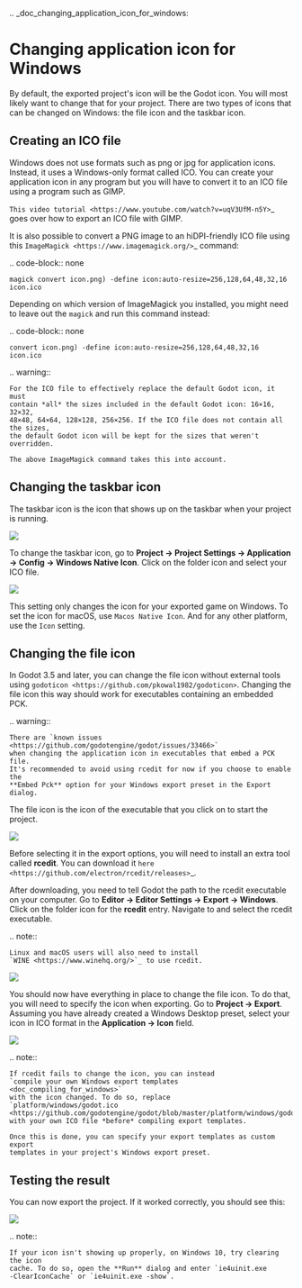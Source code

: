 .. _doc_changing_application_icon_for_windows:

Changing application icon for Windows
=====================================

By default, the exported project's icon will be the Godot icon.
You will most likely want to change that for your project. There are two types
of icons that can be changed on Windows: the file icon and the taskbar icon.

Creating an ICO file
--------------------

Windows does not use formats such as png or jpg for application icons. Instead,
it uses a Windows-only format called ICO. You can create your application icon
in any program but you will have to convert it to an ICO file using a program such
as GIMP.

`This video tutorial <https://www.youtube.com/watch?v=uqV3UfM-n5Y>`_ goes over how to
export an ICO file with GIMP.

It is also possible to convert a PNG image to an hiDPI-friendly ICO file
using this `ImageMagick <https://www.imagemagick.org/>`_ command:

.. code-block:: none

    magick convert icon.png) -define icon:auto-resize=256,128,64,48,32,16 icon.ico

Depending on which version of ImageMagick you installed, you might need to leave out the `magick` and run this command instead:

.. code-block:: none

    convert icon.png) -define icon:auto-resize=256,128,64,48,32,16 icon.ico

.. warning::

    For the ICO file to effectively replace the default Godot icon, it must
    contain *all* the sizes included in the default Godot icon: 16×16, 32×32,
    48×48, 64×64, 128×128, 256×256. If the ICO file does not contain all the sizes,
    the default Godot icon will be kept for the sizes that weren't overridden.

    The above ImageMagick command takes this into account.

Changing the taskbar icon
-------------------------

The taskbar icon is the icon that shows up on the taskbar when your project
is running.

![](img/icon_taskbar_icon.png)

To change the taskbar icon, go to
**Project → Project Settings → Application → Config → Windows Native Icon**.
Click on the folder icon and select your ICO file.

![](img/icon_project_settings.png)

This setting only changes the icon for your exported game on Windows.
To set the icon for macOS, use `Macos Native Icon`. And for any other platform,
use the `Icon` setting.

Changing the file icon
----------------------

In Godot 3.5 and later, you can change the file icon without
external tools using `godoticon <https://github.com/pkowal1982/godoticon>`.
Changing the file icon this way should work for executables containing
an embedded PCK.

.. warning::

    There are `known issues <https://github.com/godotengine/godot/issues/33466>`
    when changing the application icon in executables that embed a PCK file.
    It's recommended to avoid using rcedit for now if you choose to enable the
    **Embed Pck** option for your Windows export preset in the Export dialog.

The file icon is the icon of the executable that you click on to start
the project.

![](img/icon_file_icon.png)

Before selecting it in the export options, you will need to install
an extra tool called **rcedit**.
You can download it `here <https://github.com/electron/rcedit/releases>`_.

After downloading, you need to tell Godot the path to the rcedit executable
on your computer.
Go to **Editor → Editor Settings → Export → Windows**.
Click on the folder icon for the **rcedit** entry.
Navigate to and select the rcedit executable.

.. note::

    Linux and macOS users will also need to install
    `WINE <https://www.winehq.org/>`_ to use rcedit.

![](img/icon_rcedit.png)

You should now have everything in place to change the file icon.
To do that, you will need to specify the icon when exporting.
Go to **Project → Export**. Assuming you have already created
a Windows Desktop preset, select your icon in ICO format in
the **Application → Icon** field.

![](img/icon_export_settings.png)

.. note::

    If rcedit fails to change the icon, you can instead
    `compile your own Windows export templates <doc_compiling_for_windows>`
    with the icon changed. To do so, replace
    `platform/windows/godot.ico <https://github.com/godotengine/godot/blob/master/platform/windows/godot.ico>`
    with your own ICO file *before* compiling export templates.

    Once this is done, you can specify your export templates as custom export
    templates in your project's Windows export preset.

Testing the result
------------------

You can now export the project. If it worked correctly, you should see this:

![](img/icon_result.png)

.. note::

    If your icon isn't showing up properly, on Windows 10, try clearing the icon
    cache. To do so, open the **Run** dialog and enter `ie4uinit.exe
    -ClearIconCache` or `ie4uinit.exe -show`.
